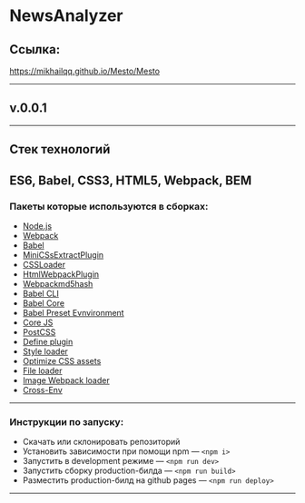 # NewsAnalyzer

## Ссылка:
 https://mikhailqq.github.io/Mesto/Mesto

---
## v.0.0.1
---
## Стек технологий
  ES6, Babel, CSS3, HTML5, Webpack, BEM
---
### Пакеты которые используются в сборках:
* [Node.js](https://nodejs.org/en/download/)
* [Webpack](https://webpack.js.org/)
* [Babel](https://babeljs.io/)
* [MiniCSsExtractPlugin](https://webpack.js.org/plugins/mini-css-extract-plugin/)
* [CSSLoader](https://github.com/webpack-contrib/css-loader)
* [HtmlWebpackPlugin](https://webpack.js.org/plugins/html-webpack-plugin/)
* [Webpackmd5hash](https://www.npmjs.com/package/webpack-md5-hash)
* [Babel CLI](https://babeljs.io/docs/en/babel-cli#docsNav)
* [Babel Core](https://babeljs.io/docs/en/babel-core)
* [Babel Preset Evnvironment](https://babeljs.io/docs/en/babel-preset-env#docsNav)
* [Сore JS](https://github.com/zloirock/core-js#readme)
* [PostCSS](https://postcss.org/)
* [Define plugin](https://webpack.js.org/plugins/define-plugin/)
* [Style loader](https://github.com/webpack-contrib/style-loader)
* [Optimize CSS assets](https://www.npmjs.com/package/optimize-css-assets-webpack-plugin)
* [File loader](https://github.com/webpack-contrib/file-loader)
* [Image Webpack loader](https://www.npmjs.com/package/image-webpack-loader)
* [Cross-Env](https://www.npmjs.com/package/cross-env)

---
### Инструкции по запуску:
* Скачать или склонировать репозиторий
* Установить зависимости при помощи npm — ```<npm i>```
* Запустить в development режиме — ```<npm run dev>```
* Запустить сборку production-билда — ```<npm run build>```
* Разместить production-билд на github pages — ```<npm run deploy>```
---
